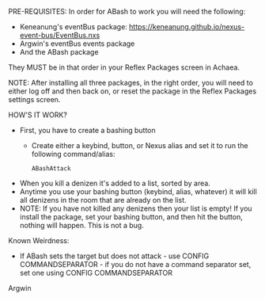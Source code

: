 PRE-REQUISITES:
In order for ABash to work you will need the following:
 - Keneanung's eventBus package: https://keneanung.github.io/nexus-event-bus/EventBus.nxs
 - Argwin's eventBus events package
 - And the ABash package
 
They MUST be in that order in your Reflex Packages screen in Achaea.

NOTE: After installing all three packages, in the right order, you will need to either log off and then back on, or reset the package in the Reflex Packages settings screen.

HOW'S IT WORK?
 - First, you have to create a bashing button
    - Create either a keybind, button, or Nexus alias and set it to run the following command/alias:

          ABashAttack

 - When you kill a denizen it's added to a list, sorted by area.
 - Anytime you use your bashing button (keybind, alias, whatever) it will kill all denizens in the room that are already on the list.
 - NOTE: If you have not killed any denizens then your list is empty! If you install the package, set your bashing button, and then hit the button, nothing will happen. This is not a bug.

Known Weirdness:
 - If ABash sets the target but does not attack - use CONFIG COMMANDSEPARATOR - if you do not have a command separator set, set one using CONFIG COMMANDSEPARATOR <whatever you want>

Argwin
